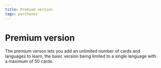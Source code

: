 ```yaml
---
title: Premium version
tags: purchases
---
```


# Premium version

The premium verson lets you add an unlimited number of cards and languages to learn, the basic version being limited to a single language with a maximum of 50 cards.
